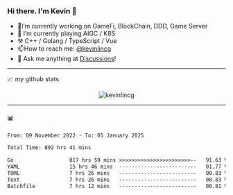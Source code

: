 ### Hi there. I'm Kevin 👋

- 🔭I’m currently working on GameFi, BlockChain, DDD, Game Server
- 🌱 I’m currently playing AIGC / K8S
-   :hammer_and_pick: C++ / Golang / TypeScript / Vue
- 📫How to reach me: [@kevinlincg](https://twitter.com/kevinlincg) 
-   :thought_balloon: Ask me anything at [Discussions](https://github.com/kevinlincg/kevinlincg/issues/new)!

---

📈 my github stats

<p align="center"> <img src="https://github-readme-stats-ouuan.vercel.app/api?username=kevinlincg&theme=dark&show_icons=true&count_private=true" alt="kevinlincg" />

---

#### :bar_chart: 

<!--START_SECTION:waka-->

```txt
From: 09 November 2022 - To: 05 January 2025

Total Time: 892 hrs 41 mins

Go                  817 hrs 59 mins >>>>>>>>>>>>>>>>>>>>>>>--   91.63 %
YAML                15 hrs 46 mins  -------------------------   01.77 %
TOML                7 hrs 26 mins   -------------------------   00.83 %
Text                7 hrs 26 mins   -------------------------   00.83 %
Batchfile           7 hrs 12 mins   -------------------------   00.81 %
```

<!--END_SECTION:waka-->
